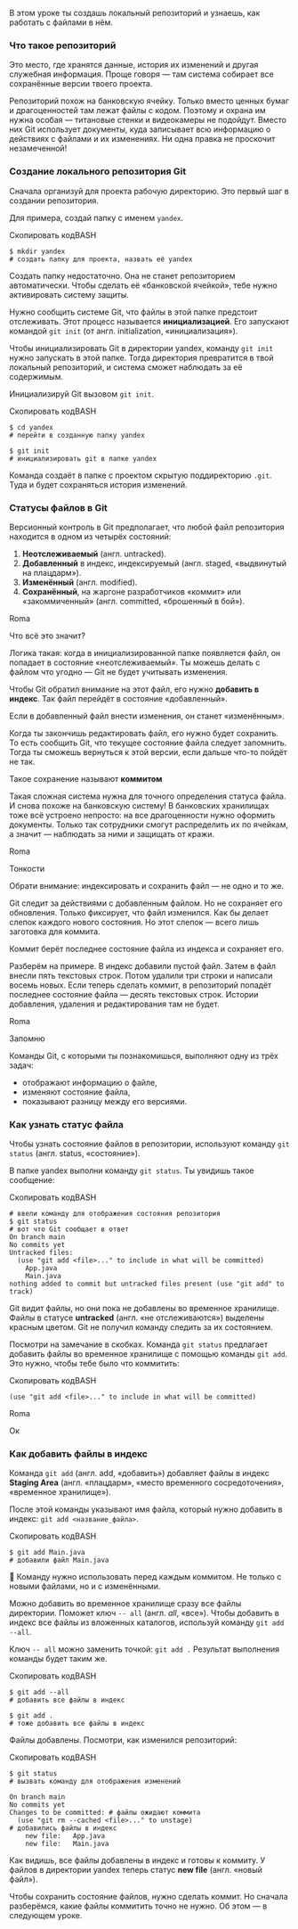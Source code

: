 В этом уроке ты создашь локальный репозиторий и узнаешь, как работать с файлами в нём.

### Что такое репозиторий

Это место, где хранятся данные, история их изменений и другая служебная информация. Проще говоря — там система собирает все сохранённые версии твоего проекта.

Репозиторий похож на банковскую ячейку. Только вместо ценных бумаг и драгоценностей там лежат файлы с кодом. Поэтому и охрана им нужна особая — титановые стенки и видеокамеры не подойдут. Вместо них Git использует документы, куда записывает всю информацию о действиях с файлами и их изменениях. Ни одна правка не проскочит незамеченной!

### Создание локального репозитория Git

Сначала организуй для проекта рабочую директорию. Это первый шаг в создании репозитория.

Для примера, создай папку с именем `yandex`.

Скопировать кодBASH

```
$ mkdir yandex
# создать папку для проекта, назвать её yandex 
```

Создать папку недостаточно. Она не станет репозиторием автоматически. Чтобы сделать её «банковской ячейкой», тебе нужно активировать систему защиты.

Нужно сообщить системе Git, что файлы в этой папке предстоит отслеживать. Этот процесс называется **инициализацией**. Его запускают командой `git init` (от англ. initialization, «инициализация»).

Чтобы инициализировать Git в директории yandex, команду `git init` нужно запускать в этой папке. Тогда директория превратится в твой локальный репозиторий, и система сможет наблюдать за её содержимым.

Инициализируй Git вызовом `git init`.

Скопировать кодBASH

```
$ cd yandex
# перейти в созданную папку yandex

$ git init
# инициализировать git в папке yandex 
```

Команда создаёт в папке с проектом скрытую поддиректорию `.git`. Туда и будет сохраняться история изменений.

### Статусы файлов в Git

Версионный контроль в Git предполагает, что любой файл репозитория находится в одном из четырёх состояний:

1. **Неотслеживаемый** (англ. untracked).
2. **Добавленный** в индекс, индексируемый (англ. staged, «выдвинутый на плацдарм»).
3. **Изменённый** (англ. modified).
4. **Сохранённый**, на жаргоне разработчиков «коммит» или «закоммиченный» (англ. committed, «брошенный в бой»).

Roma

Что всё это значит?

Логика такая: когда в инициализированной папке появляется файл, он попадает в состояние «неотслеживаемый». Ты можешь делать с файлом что угодно — Git не будет учитывать изменения.

Чтобы Git обратил внимание на этот файл, его нужно **добавить в индекс**. Так файл перейдёт в состояние «добавленный».

Если в добавленный файл внести изменения, он станет «изменённым».

Когда ты закончишь редактировать файл, его нужно будет сохранить. То есть сообщить Git, что текущее состояние файла следует запомнить. Тогда ты сможешь вернуться к этой версии, если дальше что-то пойдёт не так.

Такое сохранение называют **коммитом**

Такая сложная система нужна для точного определения статуса файла. И снова похоже на банковскую систему! В банковских хранилищах тоже всё устроено непросто: на все драгоценности нужно оформить документы. Только так сотрудники смогут распределить их по ячейкам, а значит — наблюдать за ними и защищать от кражи.

Roma

Тонкости

Обрати внимание: индексировать и сохранить файл — не одно и то же.

Git следит за действиями с добавленным файлом. Но не сохраняет его обновления. Только фиксирует, что файл изменился. Как бы делает слепок каждого нового состояния. Но этот слепок — всего лишь заготовка для коммита.

Коммит берёт последнее состояние файла из индекса и сохраняет его.

Разберём на примере. В индекс добавили пустой файл. Затем в файл внесли пять текстовых строк. Потом удалили три строки и написали восемь новых. Если теперь сделать коммит, в репозиторий попадёт последнее состояние файла — десять текстовых строк. Истории добавления, удаления и редактирования там не будет.

Roma

Запомню

Команды Git, с которыми ты познакомишься, выполняют одну из трёх задач:

- отображают информацию о файле,
- изменяют состояние файла,
- показывают разницу между его версиями.

### Как узнать статус файла

Чтобы узнать состояние файлов в репозитории, используют команду `git status` (англ. status, «состояние»).

В папке yandex выполни команду `git status`. Ты увидишь такое сообщение:

Скопировать кодBASH

```
# ввели команду для отображения состояния репозитория
$ git status
# вот что Git сообщает в ответ
On branch main
No commits yet
Untracked files:
  (use "git add <file>..." to include in what will be committed)
    App.java
    Main.java
nothing added to commit but untracked files present (use "git add" to track) 
```

Git видит файлы, но они пока не добавлены во временное хранилище. Файлы в статусе **untracked** (англ. «не отслеживаются») выделены красным цветом. Git не получил команду следить за их состоянием.

Посмотри на замечание в скобках. Команда `git status` предлагает добавить файлы во временное хранилище с помощью команды `git add`. Это нужно, чтобы тебе было что коммитить:

Скопировать кодBASH

```
(use "git add <file>..." to include in what will be committed) 
```

Roma

Ок

### Как добавить файлы в индекс

Команда `git add` (англ. add, «добавить») добавляет файлы в индекс **Staging Area** (англ. «плацдарм», «место временного сосредоточения», «временное хранилище»).

После этой команды указывают имя файла, который нужно добавить в индекс: `git add <название_файла>`.

Скопировать кодBASH

```
$ git add Main.java
# добавили файл Main.java 
```

📌 Команду нужно использовать перед каждым коммитом. Не только с новыми файлами, но и с изменёнными.

Можно добавить во временное хранилище сразу все файлы директории. Поможет ключ `-- all` (англ. _all_, «все»). Чтобы добавить в индекс все файлы из вложенных каталогов, используй команду `git add --all`.

Ключ `-- all` можно заменить точкой: `git add .` Результат выполнения команды будет таким же.

Скопировать кодBASH

```
$ git add --all
# добавить все файлы в индекс

$ git add . 
# тоже добавить все файлы в индекс 
```

Файлы добавлены. Посмотри, как изменился репозиторий:

Скопировать кодBASH

```
$ git status
# вызвать команду для отображения изменений

On branch main
No commits yet
Changes to be committed: # файлы ожидают коммита
  (use "git rm --cached <file>..." to unstage)
# добавились файлы в индекс
    new file:   App.java
    new file:   Main.java 
```

Как видишь, все файлы добавлены в индекс и готовы к коммиту. У файлов в директории yandex теперь статус **new file** (англ. «новый файл»).

Чтобы сохранить состояние файлов, нужно сделать коммит. Но сначала разберёмся, какие файлы коммитить точно не нужно. Об этом — в следующем уроке.